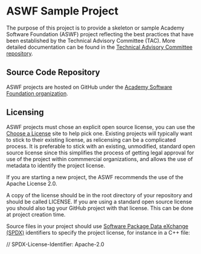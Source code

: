 # ASWF Sample Project

The purpose of this project is to provide a skeleton or sample Academy Software Foundation (ASWF) project reflecting the best practices that have been established by the Technical Advisory Committee (TAC). More detailed documentation can be found in the [Technical Advisory Committee repository](https://github.com/AcademySoftwareFoundation/tac).

## Source Code Repository

ASWF projects are hosted on GitHub under the [Academy Software Foundation organization](https://github.com/AcademySoftwareFoundation).

## Licensing

ASWF projects must chose an explicit open source license, you can use the [Choose a License](https://choosealicense.com/) site to help pick one. Existing projects will typically want to stick to their existing license, as relicensing can be a complicated process. It is preferable to stick with an existing, unmodified, standard open source license since this simplifies the process of getting legal approval for use of the project within commmercial organizations, and allows the use of metadata to identify the project license.

If you are starting a new project, the ASWF recommends the use of the Apache License 2.0.

A copy of the license should be in the root directory of your repository and should be called LICENSE. If you are using a standard open source license you should also tag your GitHub project with that license. This can be done at project creation time.

Source files in your project should use [Software Package Data eXchange (SPDX)](https://spdx.org/) identifiers to specify the project license, for instance in a C++ file:

  // SPDX-License-Identifier: Apache-2.0
  
